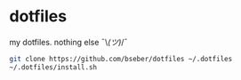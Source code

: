 # dotfiles

my dotfiles. nothing else ¯\\_(ツ)_/¯

```bash
git clone https://github.com/bseber/dotfiles ~/.dotfiles
~/.dotfiles/install.sh
```
